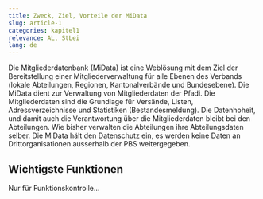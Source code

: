 ```yaml
---
title: Zweck, Ziel, Vorteile der MiData
slug: article-1
categories: kapitel1
relevance: AL, StLei
lang: de
---
```


Die Mitgliederdatenbank (MiData) ist eine Weblösung mit dem Ziel der Bereitstellung einer Mitgliederverwaltung für alle Ebenen des Verbands (lokale Abteilungen, Regionen, Kantonalverbände und Bundesebene). Die MiData dient zur Verwaltung von Mitgliederdaten der Pfadi. Die Mitgliederdaten sind die Grundlage für Versände, Listen, Adressverzeichnisse und Statistiken (Bestandesmeldung). Die Datenhoheit, und damit auch die Verantwortung über die Mitgliederdaten bleibt bei den Abteilungen. Wie bisher verwalten die Abteilungen ihre Abteilungsdaten selber. Die MiData hält den Datenschutz ein, es werden keine Daten an Drittorganisationen ausserhalb der PBS weitergegeben.

## Wichtigste Funktionen

Nur für Funktionskontrolle...
